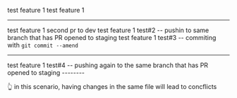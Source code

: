 test feature 1
test feature 1

---

test feature 1 second pr to dev
test feature 1 test#2 -- pushin to same branch that has PR opened to staging
test feature 1 test#3 -- commiting with `git commit --amend`

---

test feature 1 test#4 -- pushing again to the same branch that has PR opened to staging --------

👆 in this scenario, having changes in the same file will lead to concflicts

